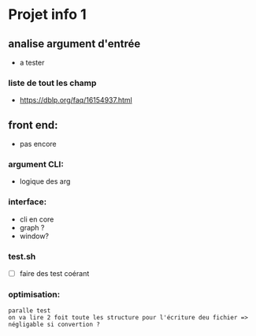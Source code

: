 # Projet info 1

##  analise argument d'entrée
-   a tester
### liste de tout les champ
-   https://dblp.org/faq/16154937.html
##  front end:
-   pas encore
### argument CLI:
-   logique des arg
### interface:
-   cli en core
-   graph ?
-   window?


### test.sh
- [ ] faire des test coérant 

### optimisation:
    paralle test
    on va lire 2 foit toute les structure pour l'écriture deu fichier => négligable si convertion ?
